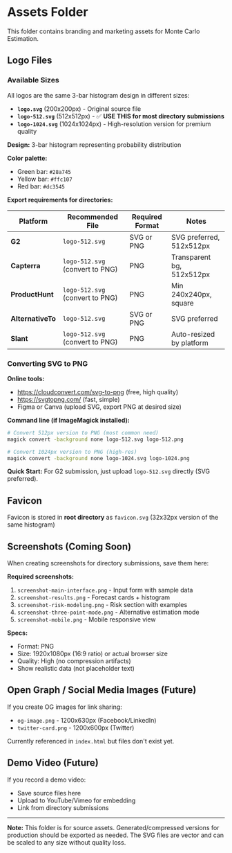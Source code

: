 # Assets Folder

This folder contains branding and marketing assets for Monte Carlo Estimation.

## Logo Files

### Available Sizes

All logos are the same 3-bar histogram design in different sizes:

- **`logo.svg`** (200x200px) - Original source file
- **`logo-512.svg`** (512x512px) - ✅ **USE THIS for most directory submissions**
- **`logo-1024.svg`** (1024x1024px) - High-resolution version for premium quality

**Design:** 3-bar histogram representing probability distribution

**Color palette:**
- Green bar: `#28a745`
- Yellow bar: `#ffc107`
- Red bar: `#dc3545`

**Export requirements for directories:**

| Platform | Recommended File | Required Format | Notes |
|----------|-----------------|----------------|-------|
| **G2** | `logo-512.svg` | SVG or PNG | SVG preferred, 512x512px |
| **Capterra** | `logo-512.svg` (convert to PNG) | PNG | Transparent bg, 512x512px |
| **ProductHunt** | `logo-512.svg` (convert to PNG) | PNG | Min 240x240px, square |
| **AlternativeTo** | `logo-512.svg` | SVG or PNG | SVG preferred |
| **Slant** | `logo-512.svg` (convert to PNG) | PNG | Auto-resized by platform |

### Converting SVG to PNG

**Online tools:**
- https://cloudconvert.com/svg-to-png (free, high quality)
- https://svgtopng.com/ (fast, simple)
- Figma or Canva (upload SVG, export PNG at desired size)

**Command line (if ImageMagick installed):**
```bash
# Convert 512px version to PNG (most common need)
magick convert -background none logo-512.svg logo-512.png

# Convert 1024px version to PNG (high-res)
magick convert -background none logo-1024.svg logo-1024.png
```

**Quick Start:** For G2 submission, just upload `logo-512.svg` directly (SVG preferred).

## Favicon

Favicon is stored in **root directory** as `favicon.svg` (32x32px version of the same histogram)

## Screenshots (Coming Soon)

When creating screenshots for directory submissions, save them here:

**Required screenshots:**
1. `screenshot-main-interface.png` - Input form with sample data
2. `screenshot-results.png` - Forecast cards + histogram
3. `screenshot-risk-modeling.png` - Risk section with examples
4. `screenshot-three-point-mode.png` - Alternative estimation mode
5. `screenshot-mobile.png` - Mobile responsive view

**Specs:**
- Format: PNG
- Size: 1920x1080px (16:9 ratio) or actual browser size
- Quality: High (no compression artifacts)
- Show realistic data (not placeholder text)

## Open Graph / Social Media Images (Future)

If you create OG images for link sharing:
- `og-image.png` - 1200x630px (Facebook/LinkedIn)
- `twitter-card.png` - 1200x600px (Twitter)

Currently referenced in `index.html` but files don't exist yet.

## Demo Video (Future)

If you record a demo video:
- Save source files here
- Upload to YouTube/Vimeo for embedding
- Link from directory submissions

---

**Note:** This folder is for source assets. Generated/compressed versions for production should be exported as needed. The SVG files are vector and can be scaled to any size without quality loss.
